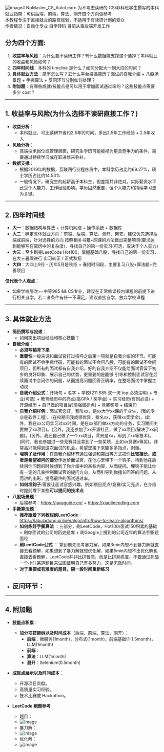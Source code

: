 ![image](https://github.com/user-attachments/assets/1c5ce1f4-8f07-4667-9de7-ebced042c248)# NoMaster_CS_AutoLearn
为不考虑读研的 CS/非科班学生撰写的本科就业指南：可供后端，前端，算法，测开四个方向做参考  
本教程专注于直接就业的路径规划，不适用于有读研计划的受众  
作者情况：自动化专业 自学转码 目前从事后端开发工作

## 分为四个方面:
1. **收益率与风险**：为什么要不读研工作？有什么数据能支撑这个选择？本科就业的收益和风险如何？
2. **四年时间线**：本科的 timeline 是什么？如何分配大一到大四的时间？
3. **具体就业方法**：简历怎么写？去什么平台投递简历？面试的自我介绍 + 八股场景题 + 手撕算法 + 反问环节分别如何处理？
4. **附加题**：有哪些成就/技能点是可以用于增加面试通过率的？这些技能点需要多少 cost？

---

## 1. 收益率与风险(为什么选择不读研直接工作？)
- **收益分析**：
  - 本科就业，可比读研节省约2.5年的时间。多出2.5年工作经验 + 2.5年收入
- **风险分析**：
  - 高端技术岗位或管理层面，研究生学历可能被视为更具竞争力的条件，需要通过持续学习或在职进修来弥补。
- **数据支撑**：
  - 根据2019年的数据，互联网行业程序员中，本科学历占比约69.27%，硕士学历占比约14.53%
  - 一般情况下，研究生的起薪高于本科生，但差距并非绝对。实际薪资水平还受个人能力、工作经验影响。学历固然重要，但个人能力和持续学习更为关键。
---

## 2. 四年时间线
- **大一**：数据结构与算法 + 计算机网络  + 操作系统 + 数据库 
- **大二**：确定具体就业方向：前端、后端、算法、测开、网安，建议优先选择后端或前端，针对选择的方向 按照相关书籍+网课的方法做出完整项目(要求达到能够写在简历中的复杂度)，寻找自己的第一份实习(可选，取决于个人实力)
- **大三**：至少刷完LeetCode Hot100，掌握基础八股，寻找自己的第一份实习，在大三暑假进行 实习转正 / 正式秋招
- **大四**：大四上9月 - 历年5月是秋招 + 春招时间段，主要复习八股+算法题+完善项目

**仅代表个人观点**：
- 如果学校层次>=中等985 && CS专业，建议在正常修读校内课程的前提下进行相关自学，若二者条件有任一不满足，建议直接自学，放弃学校课程

---

## 3. 具体就业方法
- **简历撰写与投递**：
  - 如何突出项目经验和核心技能？
- **自我介绍**：
  - **必须写稿背下来**
  -  **重要性**一般来说和面试官打过招呼之后第一项就是自我介绍的环节。可能有的面试不会手撕代码，可能有的面试不会问八股，可能有的面试不会问项目，但所有的面试都有自我介绍。好的自我介绍不仅能给面试官留下初步的良好印象、展示自己的优势，更重要的是能够 引导和控制面试官在后续面试中会问你的问题，从而提高问题回答正确率，在整场面试中掌握主动权  
  -  **自我介绍公式**：开场句 + 名字 + 学校(211 985 双一流 top 必须注明) + 专业(可选) + 教育经历中的亮点(高GPA / 奖学金) + 实习经历(有则必说) + 开源经历 + 自己做的项目(必须强调亮点) + 竞赛奖项 + 结束句
  -  **自我介绍样例**：面试官您好，我叫xx，是xx大学xx届的毕业生，(我的专业是软件工程)。(在校期间我成绩优异，排名xx，获得xx奖学金)。(此外，我在xx公司实习过xx时间，是在xx部门做xx方向的业务，实习期间主要做了xx项目)。(另外，我还参加了xx开源社区，做了xx项目/解决了xx问题)。(另外，我还自己做了一个xx项目，背景是xx，用到了xx等技术)。(同时，我也参加过一些竞赛并且拿到了一些奖项，比如xx竞赛x等奖)。非常高兴能得到这次面试的机会，希望您接下来能多多指点，谢谢。  
  -  **埋钩子及作用**：在自我介绍环节通过强调和突出等方式把你**比较擅长、或者是希望被问的部分**传达给面试官，在他心里埋下一个钩子，待到他在后续问你问题的时候想到了你介绍中的某些内容，从而提问。埋钩子能让你有一定的几率控制面试官的提问方向，从而引导到你擅长回答的问题，从而讲的出彩，提高最终的面试通过率。  
  -  **如何埋钩子**:需要让面试官感兴趣，例如项目亮点/竞赛/实习亮点，在介绍时提前埋下某些**可以提问的技术点**  
- **八股场景题**：
  - 后端参考：https://javaguide.cn/ + https://xiaolincoding.com  
- **手撕算法题**：
  - **推荐跟着下列教程刷LeetCode** : https://labuladong.online/algo/intro/how-to-learn-algorithms/  
  - **如何练好手撕算法** ：三部分，刷LeetCode，Hot100/面试150积累的基础 + 刷你面试的公司的历史题库 + 刷Google上搜到的公司近年的算法手撕题面经  
  - **刷LeetCode公式** ： 拿到题先思考暴力解，如果3min内想不到暴力解就直接去看题解，如果想到了暴力解就想优化解，如果5min内想不出优化解也直接去看题解，LeetCode并非比拼智商，而是比拼熟练度，不要通过死磕一个小时某道题目来试图证明自己有多努力，这是无效时间。
  - **对于重要或有难度的题目，隔一段时间重新练习**
- **反问环节**：
  - 
---

## 4. 附加题
- **技能点积累**：
  - **加分项技能树以及时间成本**（后端、前端、算法、测开）：
    - **后端**：微服务(1month)，分布式(1month)，前端基础(1-1.5month)，LLM(1month)
    - **前端**：
    - **算法**：LLM(1month)
    - **测开**：Selenium(0.5month)
- **成就点展示以及时间成本**：
  - 开源项目贡献。
  - 高质量实习经验。
  - 技术比赛或 Hackathon。
 
- **LeetCode 刷题参考**
  - 题目：  
  - ![image](https://github.com/user-attachments/assets/23c2c885-6cfb-4d44-a0db-1181dd4959a7)
  - 暴力解：  
  - ![image](https://github.com/user-attachments/assets/516bf9af-fac0-4cbf-88d6-1551e893c5bb)
  - 优化解：  
  - ![image](https://github.com/user-attachments/assets/f0dc5223-8d10-4c8c-bdd8-8f8ae98281fb)


